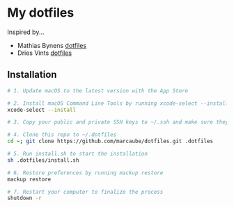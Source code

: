 # My dotfiles

Inspired by...
- Mathias Bynens [dotfiles](https://github.com/mathiasbynens/dotfiles)
- Dries Vints [dotfiles](https://github.com/driesvints/dotfiles)

## Installation

```bash
# 1. Update macOS to the latest version with the App Store

# 2. Install macOS Command Line Tools by running xcode-select --install
xcode-select --install

# 3. Copy your public and private SSH keys to ~/.ssh and make sure they're set to 600

# 4. Clone this repo to ~/.dotfiles
cd ~; git clone https://github.com/marcaube/dotfiles.git .dotfiles

# 5. Run install.sh to start the installation
sh .dotfiles/install.sh

# 6. Restore preferences by running mackup restore
mackup restore

# 7. Restart your computer to finalize the process
shutdown -r
```
